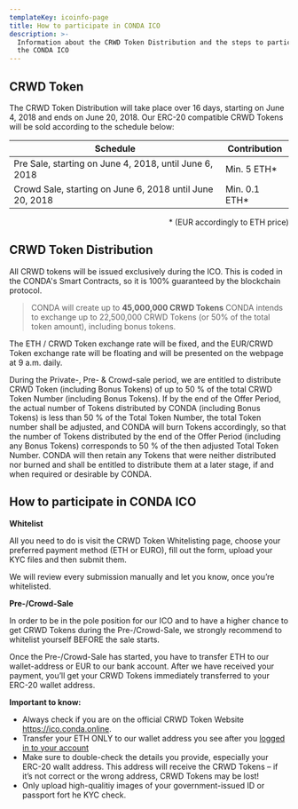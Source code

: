 ```yaml
---
templateKey: icoinfo-page
title: How to participate in CONDA ICO
description: >-
  Information about the CRWD Token Distribution and the steps to participate in
  the CONDA ICO
---
```

## CRWD Token

The CRWD Token Distribution will take place over 16 days, starting on June 4, 2018 and ends on June 20, 2018. Our ERC-20 compatible CRWD Tokens will be sold according to the schedule below:

| Schedule                                                 | Contribution  |
| -------------------------------------------------------- | ------------- |
| Pre Sale, starting on June 4, 2018, until June 6, 2018   | Min. 5 ETH*   |
| Crowd Sale, starting on June 6, 2018 until June 20, 2018 | Min. 0.1 ETH* |

<div style="text-align: right">* (EUR accordingly to ETH price)</div>

## CRWD Token Distribution

All CRWD tokens will be issued exclusively during the ICO. This is coded in the CONDA's Smart Contracts, so it is 100% guaranteed by the blockchain protocol. 

> CONDA will create up to **45,000,000 CRWD Tokens** CONDA intends to exchange up to 22,500,000 CRWD Tokens (or 50% of the total token amount), including bonus tokens. 

The ETH / CRWD Token exchange rate will be fixed, and the EUR/CRWD Token exchange rate will be floating and will be presented on the webpage at 9 a.m. daily. 

During the Private-, Pre- & Crowd-sale period, we are entitled to distribute CRWD Token (including Bonus Tokens) of up to 50 % of the total CRWD Token Number (including Bonus Tokens). If by the end of the Offer Period, the actual number of Tokens distributed by CONDA (including Bonus Tokens) is less than 50 % of the Total Token Number, the total Token number shall be adjusted, and CONDA will burn Tokens accordingly, so that the number of Tokens distributed by the end of the Offer Period (including any Bonus Tokens) corresponds to 50 % of the then adjusted Total Token Number. CONDA will then retain any Tokens that were neither distributed nor burned and shall be entitled to distribute them at a later stage, if and when required or desirable by CONDA.  

## How to participate in CONDA ICO

**Whitelist**

All you need to do is visit the CRWD Token Whitelisting page, choose your preferred payment method (ETH or EURO), fill out the form, upload your KYC files and then submit them. 

We will review every submission manually and let you know, once you’re whitelisted. 

**Pre-/Crowd-Sale**

In order to be in the pole position for our ICO and to have a higher chance to get CRWD Tokens during the Pre-/Crowd-Sale, we strongly recommend to whitelist yourself BEFORE the sale starts.

Once the Pre-/Crowd-Sale has started, you have to transfer ETH to our wallet-address or EUR to our bank account. After we have received your payment, you’ll get your CRWD Tokens immediately transferred to your ERC-20 wallet address.

**Important to know:**

* Always check if you are on the official CRWD Token Website https://ico.conda.online.
* Transfer your ETH ONLY to our wallet address you see after you [logged in to your account](https://oci.conda.online/user/login)
* Make sure to double-check the details you provide, especially your ERC-20 wallt address. This address will receive the CRWD Tokens – if it’s not correct or the wrong address, CRWD Tokens may be lost!
* Only upload high-qualitiy images of your government-issued ID or passport fort he KYC check.
